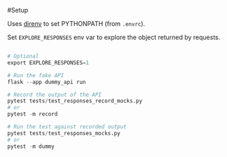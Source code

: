 #Setup

Uses [direnv](https://direnv.net/) to set PYTHONPATH (from `.envrc`).

Set `EXPLORE_RESPONSES` env var to explore the object returned by requests.

```py

# Optional
export EXPLORE_RESPONSES=1

# Run the fake API
flask --app dummy_api run

# Record the output of the API
pytest tests/test_responses_record_mocks.py
# or
pytest -m record

# Run the test against recorded output
pytest tests/test_responses_mocks.py
# or
pytest -m dummy

```